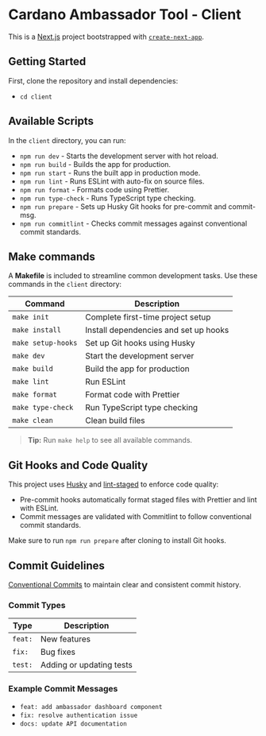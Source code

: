 # Cardano Ambassador Tool - Client

This is a [Next.js](https://nextjs.org) project bootstrapped with [`create-next-app`](https://nextjs.org/docs/app/api-reference/cli/create-next-app). 

## Getting Started

First, clone the repository and install dependencies:
 - `cd client`

## Available Scripts

In the `client` directory, you can run:

- `npm run dev` - Starts the development server with hot reload.
- `npm run build` - Builds the app for production.
- `npm run start` - Runs the built app in production mode.
- `npm run lint` - Runs ESLint with auto-fix on source files.
- `npm run format` - Formats code using Prettier.
- `npm run type-check` - Runs TypeScript type checking.
- `npm run prepare` - Sets up Husky Git hooks for pre-commit and commit-msg.
- `npm run commitlint` - Checks commit messages against conventional commit standards.

## Make commands

A **Makefile** is included to streamline common development tasks. Use these commands in the `client` directory:

| Command           | Description                                 |
|-------------------|---------------------------------------------|
| `make init`       | Complete first-time project setup           |
| `make install`    | Install dependencies and set up hooks       |
| `make setup-hooks`| Set up Git hooks using Husky                |
| `make dev`        | Start the development server                |
| `make build`      | Build the app for production                |
| `make lint`       | Run ESLint                                  |
| `make format`     | Format code with Prettier                   |
| `make type-check` | Run TypeScript type checking                |
| `make clean`      | Clean build files                           |

> **Tip:** Run `make help` to see all available commands.

## Git Hooks and Code Quality

This project uses [Husky](https://typicode.github.io/husky/) and [lint-staged](https://github.com/okonet/lint-staged) to enforce code quality:

- Pre-commit hooks automatically format staged files with Prettier and lint with ESLint.
- Commit messages are validated with Commitlint to follow conventional commit standards.

Make sure to run `npm run prepare` after cloning to install Git hooks.



## Commit Guidelines

 [Conventional Commits](https://www.conventionalcommits.org/en/v1.0.0/) to maintain clear and consistent commit history.


### Commit Types

| Type       | Description                              |
|------------|----------------------------------------|
| `feat:`    | New features                           |
| `fix:`     | Bug fixes                             |
| `test:`    | Adding or updating tests                      |


### Example Commit Messages

- `feat: add ambassador dashboard component`
- `fix: resolve authentication issue`
- `docs: update API documentation`
